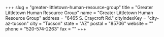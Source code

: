 +++
slug = "greater-littletown-human-resource-group"
title = "Greater Littletown Human Resource Group"
name = "Greater Littletown Human Resource Group"
address = "6465 S. Craycroft Rd."
cityIndexKey = "city-az-tucson"
city = "Tucson"
state = "AZ"
postal = "85706"
website = ""
phone = "520-574-2263"
fax = ""
+++
